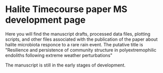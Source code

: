 # Halite Timecourse paper MS development page

Here you will find the manuscript drafts, processed data files, plotting scripts, and other files associated with the publication of the paper about halite microbiota responce to a rare rain event.
The putative title is "Resilience and persistence of community structure in polyextremophilic endoliths following extreme weather perturbations"

The manuscript is still in the early stages of development.
